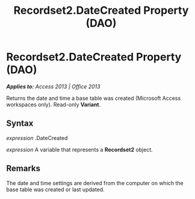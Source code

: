 ﻿---
title: Recordset2.DateCreated Property (DAO)
TOCTitle: DateCreated Property
ms:assetid: b22aa1c1-b1a8-fe80-7a7e-b2a51249b198
ms:mtpsurl: https://msdn.microsoft.com/en-us/library/Ff822016(v=office.15)
ms:contentKeyID: 48547163
ms.date: 09/18/2015
mtps_version: v=office.15
---

# Recordset2.DateCreated Property (DAO)


_**Applies to:** Access 2013 | Office 2013_

Returns the date and time a base table was created (Microsoft Access workspaces only). Read-only **Variant**.

## Syntax

*expression* .DateCreated

*expression* A variable that represents a **Recordset2** object.

## Remarks

The date and time settings are derived from the computer on which the base table was created or last updated.

